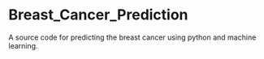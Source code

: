 # Breast_Cancer_Prediction
A source code for predicting the breast cancer using python and machine learning.
